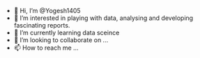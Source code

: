 - 👋 Hi, I’m @Yogesh1405
- 👀 I’m interested in playing with data, analysing and developing fascinating reports.
- 🌱 I’m currently learning data sceince
- 💞️ I’m looking to collaborate on ...
- 📫 How to reach me ...

<!---
Yogesh1405/Yogesh1405 is a ✨ special ✨ repository because its `README.md` (this file) appears on your GitHub profile.
You can click the Preview link to take a look at your changes.
--->
